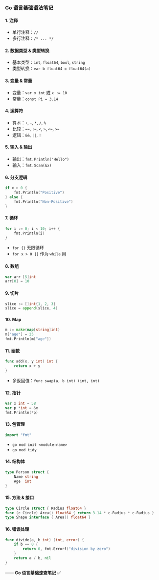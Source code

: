 ### **Go 语言基础语法笔记**

#### **1. 注释**

* 单行注释：`//`
* 多行注释：`/* ... */`

#### **2. 数据类型 & 类型转换**

* 基本类型：`int`, `float64`, `bool`, `string`
* 类型转换：`var b float64 = float64(a)`

#### **3. 变量 & 常量**

* 变量：`var x int` 或 `x := 10`
* 常量：`const Pi = 3.14`

#### **4. 运算符**

* 算术：`+`, `-`, `*`, `/`, `%`
* 比较：`==`, `!=`, `<`, `>`, `<=`, `>=`
* 逻辑：`&&`, `||`, `!`

#### **5. 输入 & 输出**

* 输出：`fmt.Println("Hello")`
* 输入：`fmt.Scan(&x)`

#### **6. 分支逻辑**

```go
if x > 0 {
    fmt.Println("Positive")
} else {
    fmt.Println("Non-Positive")
}
```

#### **7. 循环**

```go
for i := 0; i < 10; i++ {
    fmt.Println(i)
}
```

* `for {}` 无限循环
* `for x > 0 {}` 作为 `while` 用

#### **8. 数组**

```go
var arr [5]int
arr[0] = 10
```

#### **9. 切片**

```go
slice := []int{1, 2, 3}
slice = append(slice, 4)
```

#### **10. Map**

```go
m := make(map[string]int)
m["age"] = 25
fmt.Println(m["age"])
```

#### **11. 函数**

```go
func add(x, y int) int {
    return x + y
}
```

* 多返回值：`func swap(a, b int) (int, int)`

#### **12. 指针**

```go
var x int = 58
var p *int = &x
fmt.Println(*p)
```

#### **13. 包管理**

```go
import "fmt"
```

* `go mod init <module-name>`
* `go mod tidy`

#### **14. 结构体**

```go
type Person struct {
    Name string
    Age  int
}
```

#### **15. 方法 & 接口**

```go
type Circle struct { Radius float64 }
func (c Circle) Area() float64 { return 3.14 * c.Radius * c.Radius }
type Shape interface { Area() float64 }
```

#### **16. 错误处理**

```go
func divide(a, b int) (int, error) {
    if b == 0 {
        return 0, fmt.Errorf("division by zero")
    }
    return a / b, nil
}
```

—— **Go 语言基础速查笔记** ✅